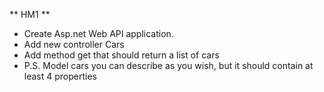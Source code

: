 ** HM1 **
+ Create Asp.net Web API application. 
+ Add new controller Cars
+ Add method get that should return a list of cars
+ P.S. Model cars you can describe as you wish, but it should contain at least 4 properties